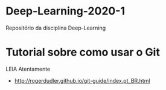 # Deep-Learning-2020-1

Repositório da disciplina Deep-Learning

# Tutorial sobre como usar o Git
LEIA Atentamente 
- http://rogerdudler.github.io/git-guide/index.pt_BR.html
